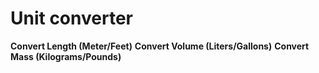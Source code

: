 # Unit converter

**Convert Length (Meter/Feet)**
**Convert Volume (Liters/Gallons)**
**Convert Mass (Kilograms/Pounds)**

